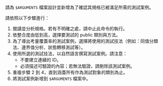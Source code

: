 請為 `$ARGUMENTS` 檔案設計並新增為了確認其規格已被滿足所需的測試案例。

請依照以下步驟進行：

1. 閱讀並分析規格。若有不明確之處，請中止此命令的執行。
2. 依整合度由低到高，選擇要測試的 public 類別與方法。
3. 為了導出考量覆蓋率的測試案例，選擇將使用的測試技法（例如：同值分類法、邊界值分析、狀態轉移測試等）。
4. 使用所選的測試技法，以自然語言撰寫測試案例。請注意：
   - 不要建立連續的 ID。
   - 必須描述可驗證的內容；若無法驗證，請刪除該測試案例。
5. 重複步驟 2 到 4，直到涵蓋所有作為測試對象的類別為止。
6. 將測試案例新增到 `$ARGUMENTS` 檔案中。